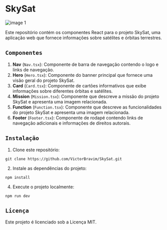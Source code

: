 # SkySat

![image 1](https://github.com/VictorBravim/SkySat/assets/122113588/21e7cae7-8c12-48cc-ac05-285f266017d1)

Este repositório contém os componentes React para o projeto SkySat, uma aplicação web que fornece informações sobre satélites e órbitas terrestres.

## <code>Componentes</code>

1. **Nav** (`Nav.tsx`): Componente de barra de navegação contendo o logo e links de navegação.
2. **Hero** (`Hero.tsx`): Componente do banner principal que fornece uma visão geral do projeto SkySat.
3. **Card** (`Card.tsx`): Componente de cartões informativos que exibe informações sobre diferentes órbitas e satélites.
4. **Mission** (`Mission.tsx`): Componente que descreve a missão do projeto SkySat e apresenta uma imagem relacionada.
5. **Function** (`Function.tsx`): Componente que descreve as funcionalidades do projeto SkySat e apresenta uma imagem relacionada.  
6. **Footer** (`Footer.tsx`): Componente de rodapé contendo links de navegação adicionais e informações de direitos autorais.

## <code>Instalação</code>

1. Clone este repositório:

```
git clone https://github.com/VictorBravim/SkySat.git
```
   
2. Instale as dependências do projeto:

```
npm install
```

4. Execute o projeto localmente:
   
```
npm run dev
```

## <code>Licença</code>

Este projeto é licenciado sob a Licença MIT.
